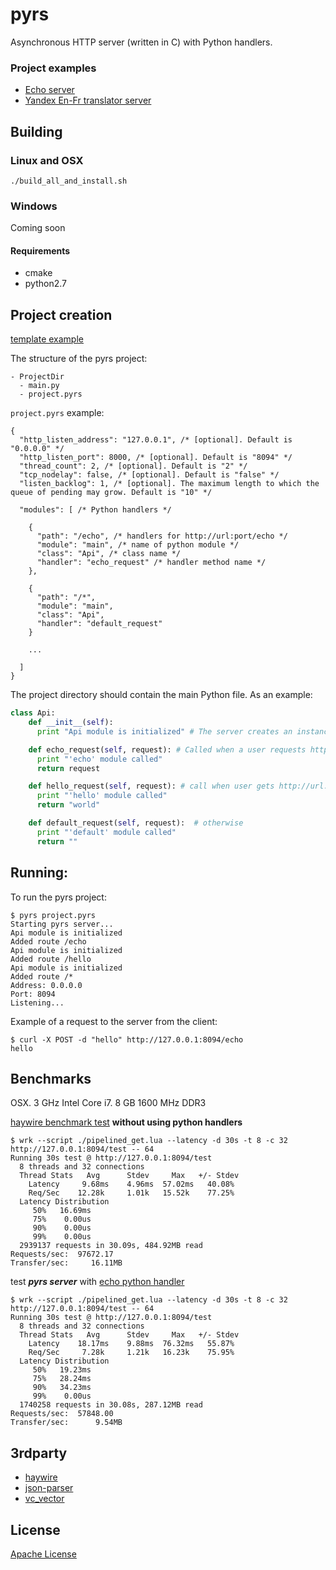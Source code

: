 # pyrs
Asynchronous HTTP server (written in C) with Python handlers.

### Project examples

- [Echo server](https://github.com/skogorev/pyrs/tree/master/examples/echo)
- [Yandex En-Fr translator server](https://github.com/skogorev/pyrs/tree/master/examples/en_fr_translator)

## Building

### Linux and OSX
```
./build_all_and_install.sh
```

### Windows
Coming soon

#### Requirements
* cmake
* python2.7

## Project creation
[template example](https://github.com/skogorev/pyrs/tree/master/project_template)

The structure of the pyrs project:
```
- ProjectDir
  - main.py
  - project.pyrs
```

`project.pyrs` example:
```
{
  "http_listen_address": "127.0.0.1", /* [optional]. Default is "0.0.0.0" */
  "http_listen_port": 8000, /* [optional]. Default is "8094" */
  "thread_count": 2, /* [optional]. Default is "2" */
  "tcp_nodelay": false, /* [optional]. Default is "false" */
  "listen_backlog": 1, /* [optional]. The maximum length to which the queue of pending may grow. Default is "10" */

  "modules": [ /* Python handlers */

    {
      "path": "/echo", /* handlers for http://url:port/echo */
      "module": "main", /* name of python module */
      "class": "Api", /* class name */
      "handler": "echo_request" /* handler method name */
    },

    {
      "path": "/*",
      "module": "main",
      "class": "Api",
      "handler": "default_request"
    }

    ...

  ]
}

```

The project directory should contain the main Python file. As an example:
```python
class Api:
    def __init__(self):
      print "Api module is initialized" # The server creates an instance of class for each module

    def echo_request(self, request): # Called when a user requests http://url:port/echo
      print "'echo' module called"
      return request

    def hello_request(self, request): # call when user gets http://url:port/hello
      print "'hello' module called"
      return "world"

    def default_request(self, request):  # otherwise
      print "'default' module called"
      return ""
```

## Running:

To run the pyrs project:
```
$ pyrs project.pyrs 
Starting pyrs server...
Api module is initialized
Added route /echo
Api module is initialized
Added route /hello
Api module is initialized
Added route /*
Address: 0.0.0.0
Port: 8094
Listening...
```

Example of a request to the server from the client:
```
$ curl -X POST -d "hello" http://127.0.0.1:8094/echo
hello
```

## Benchmarks
OSX. 3 GHz Intel Core i7. 8 GB 1600 MHz DDR3

[haywire benchmark test](https://github.com/haywire/haywire/tree/a82784b9c2cf2a4b71157697315a28535c873abc/benchmark) **without using python handlers**
```
$ wrk --script ./pipelined_get.lua --latency -d 30s -t 8 -c 32 http://127.0.0.1:8094/test -- 64
Running 30s test @ http://127.0.0.1:8094/test
  8 threads and 32 connections
  Thread Stats   Avg      Stdev     Max   +/- Stdev
    Latency     9.68ms    4.96ms  57.02ms   40.08%
    Req/Sec    12.28k     1.01k   15.52k    77.25%
  Latency Distribution
     50%   16.69ms
     75%    0.00us
     90%    0.00us
     99%    0.00us
  2939137 requests in 30.09s, 484.92MB read
Requests/sec:  97672.17
Transfer/sec:     16.11MB

```
test ***pyrs server*** with [echo python handler](https://github.com/skogorev/pyrs/tree/master/examples/echo)
```
$ wrk --script ./pipelined_get.lua --latency -d 30s -t 8 -c 32 http://127.0.0.1:8094/test -- 64
Running 30s test @ http://127.0.0.1:8094/test
  8 threads and 32 connections
  Thread Stats   Avg      Stdev     Max   +/- Stdev
    Latency    18.17ms    9.88ms  76.32ms   55.87%
    Req/Sec     7.28k     1.21k   16.23k    75.95%
  Latency Distribution
     50%   19.23ms
     75%   28.24ms
     90%   34.23ms
     99%    0.00us
  1740258 requests in 30.08s, 287.12MB read
Requests/sec:  57848.00
Transfer/sec:      9.54MB
```

## 3rdparty
* [haywire](https://github.com/haywire/haywire)
* [json-parser](https://github.com/udp/json-parser)
* [vc_vector](https://github.com/skogorev/vc_vector)

## License

[Apache License](LICENSE.txt)
